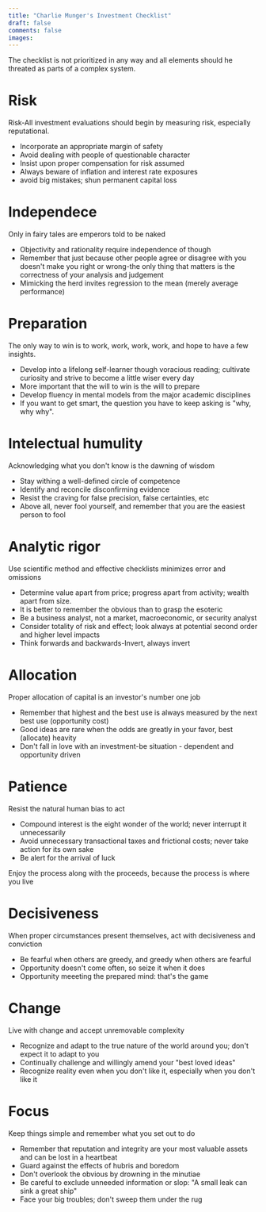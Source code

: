 ```yaml
---
title: "Charlie Munger's Investment Checklist"
draft: false
comments: false
images:
---
```


The checklist is not prioritized in any way and all elements should he threated as parts of a complex system.

# Risk

Risk-All investment evaluations should begin by measuring risk, especially reputational.

- Incorporate an appropriate margin of safety
- Avoid dealing with people of questionable character
- Insist upon proper compensation for risk assumed
- Always beware of inflation and interest rate exposures
- avoid big mistakes; shun permanent capital loss

# Independece

Only in fairy tales are emperors told to be naked

- Objectivity and rationality require independence of though
- Remember that just because other people agree or disagree with you doesn't make you right or wrong-the only thing that matters is the correctness of your analysis and judgement
- Mimicking the herd invites regression to the mean (merely average performance)

# Preparation

The only way to win is to work, work, work, work, and hope to have a few insights.

- Develop into a lifelong self-learner though voracious reading; cultivate curiosity and strive to become a little wiser every day
- More important that the will to win is the will to prepare
- Develop fluency in mental models from the major academic disciplines
- If you want to get smart, the question you have to keep asking is "why, why why".

# Intelectual humulity

Acknowledging what you don't know is the dawning of wisdom

- Stay withing a well-defined circle of competence
- Identify and reconcile disconfirming evidence
- Resist the craving for false precision, false certainties, etc
- Above all, never fool yourself, and remember that you are the easiest person to fool

# Analytic rigor

Use scientific method and effective checklists minimizes error and omissions

- Determine value apart from price; progress apart from activity; wealth apart from size.
- It is better to remember the obvious than to grasp the esoteric
- Be a business analyst, not a market, macroeconomic, or security analyst
- Consider totality of risk and effect; look always at potential second order and higher level impacts
- Think forwards and backwards-Invert, always invert

# Allocation

Proper allocation of capital is an investor's number one job

- Remember that highest and the best use is always measured by the next best use (opportunity cost)
- Good ideas are rare when the odds are greatly in your favor, best (allocate) heavity
- Don't fall in love with an investment-be situation - dependent and opportunity driven

# Patience

Resist the natural human bias to act

- Compound interest is the eight wonder of the world; never interrupt it unnecessarily
- Avoid unnecessary transactional taxes and frictional costs; never take action for its own sake
- Be alert for the arrival of luck

Enjoy the process along with the proceeds, because the process is where you live

# Decisiveness

When proper circumstances present themselves, act with decisiveness and conviction

- Be fearful when others are greedy, and greedy when others are fearful
- Opportunity doesn't come often, so seize it when it does
- Opportunity meeeting the prepared mind: that's the game

# Change

Live with change and accept unremovable complexity

- Recognize and adapt to the true nature of the world around you; don't expect it to adapt to you
- Continually challenge and willingly amend your "best loved ideas"
- Recognize reality even when you don't like it, especially when you don't like it

# Focus

Keep things simple and remember what you set out to do

- Remember that reputation and integrity are your most valuable assets and can be lost in a heartbeat
- Guard against the effects of hubris and boredom
- Don't overlook the obvious by drowning in the minutiae
- Be careful to exclude unneeded information or slop: "A small leak can sink a great ship"
- Face your big troubles; don't sweep them under the rug

